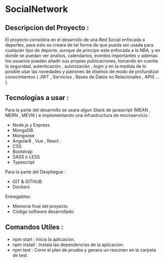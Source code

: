 # SocialNetwork

## Descripcion del Proyecto :

El proyecto consistira en el desarrollo de una Red Social enfocada a deportes,
para esto se creara de tal forma de que pueda ser usada para cualquier tipo de
deporte, aunque de principo este enfocada a la NBA, y en donde se puedan ver
analisis, calendarios, eventos importantes y ademas los usuarios puedan añadir sus
propias publicaciones, tomando en cuenta la seguridad, autenticación ,
autorización , login y en la medida de lo posible usar las novedades y patrones de
diseños de modo de profundizar conocimientos ( JWT , Servicios , Bases de Datos no
Relacionales , APIS ... ).

## Tecnologias a usar :

Para la parte del desarrollo se usara algun Stack de javascript (MEAN , MERN , MEVN ) e implementando una
infrastructura de microservicio :

- Node.js y Express
- MongoDB
- Mongoose
- Angular8 , Vue , React .
- CSS
- Bootstrap
- SASS ó LESS
- Typescript

Para la parte del Despliegue :

- GIT & GITHUB
- Dockers

Entregables:

- Memoria final del proyecto
- Código software desarrollado

## Comandos Utiles :

- npm start : Inicia la aplicacion.
- npm install : Instala las dependencias de la aplicacion.
- npm test : Corre el plan de prueba y genera un resumen en la carpeta de test.
